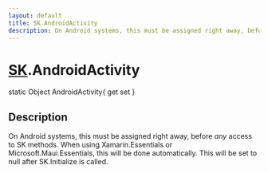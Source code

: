 ```yaml
---
layout: default
title: SK.AndroidActivity
description: On Android systems, this must be assigned right away, before _any_ access to SK methods. When using Xamarin.Essentials or Microsoft.Maui.Essentials, this will be done automatically. This will be set to null after SK.Initialize is called.
---
```

# [SK]({{site.url}}/Pages/StereoKit/SK.html).AndroidActivity

<div class='signature' markdown='1'>
static Object AndroidActivity{ get set }
</div>

## Description
On Android systems, this must be assigned right away,
before _any_ access to SK methods. When using Xamarin.Essentials or
Microsoft.Maui.Essentials, this will be done automatically. This
will be set to null after SK.Initialize is called.

